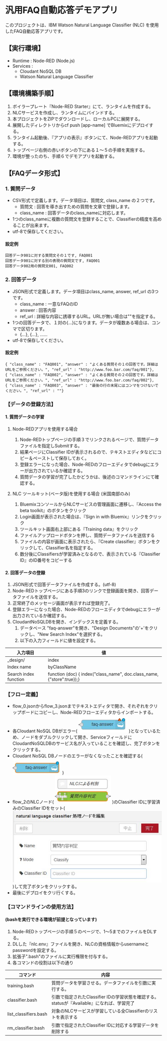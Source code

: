 ﻿# 汎用FAQ自動応答デモアプリ

このプロジェクトは、IBM Watson Natural Language Classifier (NLC) を使用したFAQ自動応答アプリです。

## 【実行環境】

- Runtime : Node-RED (Node.js)
- Services :
    - Cloudant NoSQL DB
    - Watson Natural Language Classifier

## 【環境構築手順】

1. ボイラープレート『Node-RED Starter』にて、ランタイムを作成する。
1. NLCサービスを作成し、ランタイムにバインドする。
1. 本プロジェクトをZIPでダウンロードし、ローカルPCに展開する。
1. 展開したディレクトリからcf push [app-name] でBluemixにデプロイする。
1. ランタイム起動後、『アプリの表示』ボタンにて、Node-REDアプリを起動する。
1. トップページ右側の赤いボタンの下にある１～５の手順を実施する。
1. 環境が整ったのち、手順６でデモアプリを起動する。

## 【FAQデータ形式】

### 1. 質問データ

- CSV形式で定義します。データ項目は、質問文, class_name の２つです。
    - 質問文 : 回答を導き出すための質問を文章で登録します。
    - class_name : 回答データのclass_nameに対応します。
- 1つのclass_nameに複数の質問文を登録することで、Classifierの精度を高めることが出来ます。
- utf-8で保存してください。

#### 設定例

~~~~
回答データ001に対する質問文その１です, FAQ001
回答データ001に対する別の表現の質問文です, FAQ001
回答データ002用の質問文001, FAQ002
~~~~

### 2. 回答データ

- JSON形式で定義します。データ項目はclass_name, answer, ref_url の3つです。
    - class_name : 一意なFAQのID
    - answer : 回答内容
    - ref_url : 詳細な内容に誘導するURL。URLが無い場合は""を指定する。
- 1つの回答データで、１対の{...}になります。データが複数ある場合は、コンマで区切ります。
    - {...}, {...}, ......
- utf-8で保存してください。

#### 設定例

~~~~
{ "class_name" : "FAQ001", "answer" : "よくある質問その１の回答です。詳細はURLをご参照ください。", "ref_url" : "http://www.foo.bar.com/faq/001"},
{ "class_name" : "FAQ002", "answer" : "よくある質問その２の回答です。詳細はURLをご参照ください。", "ref_url" : "http://www.foo.bar.com/faq/002"},
{ "class_name" : "FAQ003", "answer" : "最後の行の末尾にはコンマをつけないでください。", "ref_url" : ""}
~~~~

### 【データの登録方法】

#### 1. 質問データの学習

1. Node-REDアプリを使用する場合
    1. Node-REDトップページの手順３でリンクされるページで、質問データファイルを指定しSubmitする。
    1. 結果ページにClassifier IDが表示されるので、テキストエディタなどにコピー＆ペーストして保存しておく。
    1. 登録エラーになった場合、Node-REDのフローエディタでdebugにエラーが出力されているか確認する。
    1. 質問データの学習が完了したかどうかは、後述のコマンドラインにて確認する。

1. NLC ツールキット(ベータ版)を使用する場合 (米国南部のみ)
    1. BluemixコンソールからNLCサービスの管理画面に遷移し、『Access the beta toolkit』のボタンをクリック
    1. Login画面が表示された場合は、『Sign in with Bluemix』リンクをクリック
    1. ツールキット画面右上部にある『Training data』をクリック
    1. ファイルアップロードボタンを押し、質問データファイルを送信する
    1. ファイルの内容が画面に表示されたら、『Create classifier』ボタンをクリックして、Classifier名を指定する。
    1. 数分後にClassifiersが学習済みとなるので、表示されている『Classifier ID』のID番号をコピーする

#### 2. 回答データの登録

1. JSON形式で回答データファイルを作成する。(utf-8)
1. Node-REDトップページにある手順3のリンクで登録画面を開き、回答データファイルを送信する。
1. 正常終了のメッセージ画面が表示すれば登録完了。
1. 登録エラーになった場合、Node-REDのフローエディタでdebugにエラーが出力されているか確認する。
1. CloudantNoSQLDBを開き、インデックスを定義する。
    1. データベース "faq-answer"を開き、"Design Documents"の'+'をクリックし、"New Search Index"を選択する。
    1. 以下の入力フィールドに値を設定する。

| 入力項目 | 値 |
|---------|----|
| _design/ | index |
| Index name | byClassName |
| Search index function | function (doc) {  index("class_name", doc.class_name, {"store":true});} |

### 【フロー定義】

- flow_0.jsonからflow_3.jsonまでテキストエディタで開き、それぞれをクリップボードにコピーし、Node-REDフローエディタからインポートする。
- 各Cloudant NoSQL DBがエラー( ![ノードエラー](./public/images/cloudant_before.jpg) )となっているため、ノードをダブルクリックして開き、ServiceフィールドにCloudantNoSQLDBのサービス名が入っていることを確認し、完了ボタンをクリックする。
- Cloudant NoSQL DBノードのエラーがなくなったことを確認する( ![ノードOK](public/images/cloudant_after.jpg) )
- flow_2のNLCノード( ![NLCノード](public/images/nlc_node.jpg) )のClassifier IDに学習済みのClassifier IDをセット( ![NLC設定](public/images/nlc_classifier_id.jpg) )して完了ボタンをクリックする。
- 最後にデプロイをクリ行くする。

### 【コマンドラインの使用方法】
#### (bashを実行できる環境が前提となっています)

1. Node-REDトップページの手順５のページで、1～5までのファイルをDLする。
1. DLした『nlc.env』ファイルを開き、NLCの資格情報からusernameとpasswordを設定する。
1. 拡張子".bash"のファイルに実行権限を付与する。
1. 各コマンドの役割は以下の通り

| コマンド | 内容 |
|----------|------|
| training.bash | 質問データを学習させる。データファイルを引数に実行する。 |
| classifier.bash | 引数で指定されたClassifier IDの学習状態を確認する。statusが『Available』になれば、学習完了 |
| list_classifiers.bash | 対象のNLCサービスが学習している全Classifierのリストを表示する |
| rm_classifier.bash | 引数で指定されたClassifier IDに対応する学習データを削除する |
